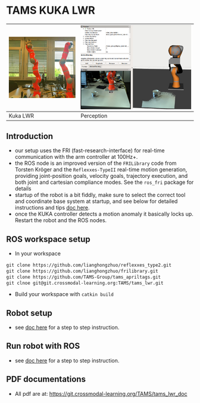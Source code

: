 # TAMS KUKA LWR

| ![kuka](doc/kuka_fig.jpg) | ![kuka](doc/kuka_perception.png) |
|---------------------------|----------------------------------|
| Kuka LWR                  | Perception                       |

## Introduction
- our setup uses the FRI (fast-research-interface) for real-time communication with the arm controller at 100Hz+. 
- the ROS node is an improved version of the `FRILibrary` code from Torsten Kröger and the `Reflexxes-TypeII` real-time motion generation, providing joint-position goals, velocity goals, trajectory execution, and both joint and cartesian compliance modes. See the `ros_fri` package for details 
- startup of the robot is a bit fiddly, make sure to select the correct tool and coordinate base system at startup, and see below for detailed instructions and tips [doc here](doc/kuka_quick_start_guide/quick_start_kuka.md).
- once the KUKA controller detects a motion anomaly it basically locks up. Restart the robot and the ROS nodes.

## ROS workspace setup
- In your workspace
```
git clone https://github.com/lianghongzhuo/reflexxes_type2.git
git clone https://github.com/lianghongzhuo/frilibrary.git
git clone https://github.com/TAMS-Group/tams_apriltags.git
git clnoe git@git.crossmodal-learning.org:TAMS/tams_lwr.git
```

- Build your workspace with
`catkin build`

## Robot setup
- see [doc here](doc/kuka_quick_start_guide/quick_start_kuka.md) for a step to step instruction.

## Run robot with ROS
- see [doc here](doc/run_lwr_with_ros.md) for a step to step instruction.

## PDF documentations
- All pdf are at: https://git.crossmodal-learning.org/TAMS/tams_lwr_doc
